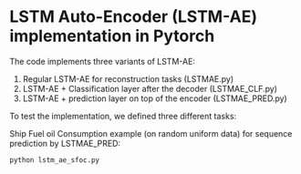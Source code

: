 # LSTM Auto-Encoder (LSTM-AE) implementation in Pytorch
The code implements three variants of LSTM-AE:
1. Regular LSTM-AE for reconstruction tasks (LSTMAE.py)
2. LSTM-AE + Classification layer after the decoder (LSTMAE_CLF.py)
3. LSTM-AE + prediction layer on top of the encoder (LSTMAE_PRED.py)

To test the implementation, we defined three different tasks:

Ship Fuel oil Consumption example (on random uniform data) for sequence prediction by LSTMAE_PRED:
```
python lstm_ae_sfoc.py
```
